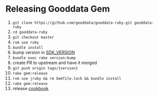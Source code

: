 # Releasing Gooddata Gem

1. `git clone https://github.com/gooddata/gooddata-ruby.git gooddata-ruby`
1. `cd gooddata-ruby`
1. `git checkout master`
1. `rvm use ruby`
1. `bundle install`
1. bump version in [SDK_VERSION](SDK_VERSION)
1. `bundle exec rake version:bump`
1. create PR to upstream and have it merged
1. `git push origin tags/{version}`
1. `rake gem:release`
1. `rvm use jruby && rm Gemfile.lock && bundle install`
1. `rake gem:release`
1. release [cookbook](https://github.com/gooddata/gooddata-ruby-examples)
